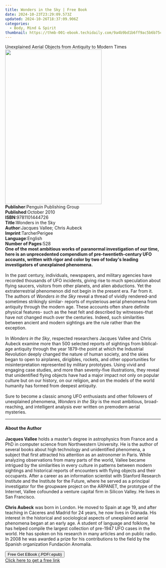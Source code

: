 ```yaml
---
title: Wonders in the Sky | Free Book
date: 2024-10-23T23:29:09.573Z
updated: 2024-10-26T18:37:09.906Z
categories:
  - Body, Mind & Spirit
thumbnail: https://thmb-001-ebook.techidaily.com/9a4b9bd1b6ff9ac5b6b75cf41d1bc53146a69d10a32eb1e4f0eeed84e70f5ea3.jpg
---
```

<main id="book-container">
  <div class="flex flex-col">
    <div class="book-brief flex-1 py-6 px-4 sm:p-6 md:py-10 md:px-8">
      <!-- brief-->
      <div class="book-brief-main">
        Unexplained Aerial Objects from Antiquity to Modern Times
      </div>
    </div>
    <div
      class="book-meta-info flex-1 grid gap-4 col-start-1 col-end-3 row-start-1 sm:mb-6 sm:grid-cols-4 lg:gap-6 lg:col-start-2 lg:row-end-6 lg:row-span-6 lg:mb-0"
    >
      <div
        class="book-meta-info-left place-content-center mt-4 p-4 text-sm leading-6 col-start-2 col-span-2 dark:text-slate-400"
      >
        <img
          class="w-full h-500 object-cover rounded-lg sm:h-255 sm:col-span-2 lg:col-span-full"
          src="https://img-001-ebook.techidaily.com/efc9bf90860c162fed63786e5025da1e33033d105609d3ce204b8c075dc66255.jpg"
          alt=""
          width="312"
          height="500"
        />
      </div>
      <div
        class="book-meta-info-right mt-2 col-start-1 row-start-2 col-span-3 self-center"
      >
        <!-- meta data  -->
        <div class="flex flex-col px-4 md:px-8">
          <div class="flex-1">
            <strong>Publisher</strong>:<span class="px-2"
              >Penguin Publishing Group</span
            >
          </div>
          <div class="flex-1">
            <strong>Published</strong>:<span class="px-2">October 2010</span>
          </div>
          <div class="flex-1">
            <strong>ISBN</strong>:<span class="px-2">9781101444726</span>
          </div>
          <div class="flex-1">
            <strong>Title</strong>:<span class="px-2">Wonders in the Sky</span>
          </div>
          <div class="flex-1">
            <strong>Author</strong>:<span class="px-2"
              >Jacques Vallee; Chris Aubeck</span
            >
          </div>
          <div class="flex-1">
            <strong>Imprint</strong>:<span class="px-2">TarcherPerigee</span>
          </div>
          <div class="flex-1">
            <strong>Language</strong>:<span class="px-2">English</span>
          </div>
          <div class="flex-1">
            <strong>Number of Pages</strong>:<span class="px-2">528</span>
          </div>
        </div>
      </div>
    </div>
    <div class="book-description flex-1 py-6 px-4 sm:p-6 md:py-10 md:px-8">
      <div class="book-description-main">
        <div accordion-content="" id="description">
          <b
            >One of the most ambitious works of paranormal investigation of our
            time, here is an unprecedented compendium of pre-twentieth-century
            UFO accounts, written with rigor and color by two of today's leading
            investigators of unexplained phenomena.
          </b>
          <br /><br />
          In the past century, individuals, newspapers, and military agencies
          have recorded thousands of UFO incidents, giving rise to much
          speculation about flying saucers, visitors from other planets, and
          alien abductions. Yet the extraterrestrial phenomenon did not begin in
          the present era. Far from it. The authors of
          <i>Wonders in the Sky</i> reveal a thread of vividly rendered-and
          sometimes strikingly similar- reports of mysterious aerial phenomena
          from antiquity through the modern age. These accounts often share
          definite physical features- such as the heat felt and described by
          witnesses-that have not changed much over the centuries. Indeed, such
          similarities between ancient and modern sightings are the rule rather
          than the exception. <br /><br />
          In <i>Wonders in the Sky</i>, respected researchers Jacques Vallee and
          Chris Aubeck examine more than 500 selected reports of sightings from
          biblical-age antiquity through the year 1879-the point at which the
          Industrial Revolution deeply changed the nature of human society, and
          the skies began to open to airplanes, dirigibles, rockets, and other
          opportunities for misinterpretation represented by military
          prototypes. Using vivid and engaging case studies, and more than
          seventy-five illustrations, they reveal that unidentified flying
          objects have had a major impact not only on popular culture but on our
          history, on our religion, and on the models of the world humanity has
          formed from deepest antiquity. <br /><br />
          Sure to become a classic among UFO enthusiasts and other followers of
          unexplained phenomena, <i>Wonders in the Sky</i> is the most
          ambitious, broad-reaching, and intelligent analysis ever written on
          premodern aerial mysteries.
        </div>
        <div class="accordion-fader"></div>
      </div>
    </div>
    <div class="book-excerpts flex-1 py-6 px-4 sm:p-6 md:py-10 md:px-8">
      <!-- excerpts-->
      <div class="book-excerpts-main">
        <hr />
        <h4 class="placeholder placeholder-heading">
          <span>About the Author</span>
        </h4>
        <p>
          <b>Jacques Vallee</b>&nbsp;holds a master’s degree in astrophysics
          from France and a PhD in computer science from Northwestern
          University. He is the author of several books about high technology
          and unidentified phenomena, a subject that first attracted his
          attention as an astronomer in Paris. While analyzing observations from
          many parts of the world, Vallee became intrigued by the similarities
          in every culture in patterns between modern sightings and historical
          reports of encounters with flying objects and their occupants. After a
          career as an information scientist with Stanford Research Institute
          and the Institute for the Future, where he served as a principal
          investigator for the groupware project on the ARPANET, the prototype
          of the Internet, Vallee cofounded a venture capital firm in Silicon
          Valley. He lives in San Francisco.<br /><br /><b>Chris Aubeck</b> was
          born in London. He moved to Spain at age 19, and after teaching in
          Cáceres and Madrid for 24 years, he now lives in Granada. His interest
          in the historical and sociological aspects of unexplained aerial
          phenomena began at an early age. A student of language and folklore,
          he has helped compile the largest collection of pre-1947 UFO cases in
          the world. He has spoken on his research in many articles and on
          public radio. In 2008 he was awarded a prize for his contributions to
          the field by the Spanish organization Fundación Anomalía.
        </p>
      </div>
    </div>
    <div
      class="book-about-author flex-1 py-6 px-4 sm:p-6 md:py-10 md:px-8"
    ></div>
    <div class="book-free-get flex-1 py-6 px-4 sm:p-6 md:py-10 md:px-8">
      <button
        id="btn-free-get"
        class="bg-blue-500 hover:bg-blue-700 text-white font-bold py-2 px-4 rounded"
      >
        Free Get EBook (.PDF/.epub)
      </button>
      <div id="countdown-display" class="px-2 text-lg mt-2"></div>
      <a
        id="free-link"
        class="hidden bg-blue-500 hover:bg-blue-700 text-white font-bold py-2 px-4 rounded"
        href="https://www.ebooks.com/en-us/book/566593/wonders-in-the-sky/jacques-vallee/"
        target="_blank"
        >Click here to get a free link</a
      >
    </div>
    <script>
      let countdownTime = 0;
      let countdownInterval = null;
      document
        .getElementById('btn-free-get')
        .addEventListener('click', startCountdown);
      function startCountdown() {
        countdownTime = new Date().getTime() + 60000 * 3;
        countdownInterval = setInterval(updateCountdown, 1000);
        document.getElementById('btn-free-get').disabled = true;
        document
          .getElementById('btn-free-get')
          .classList.add('bg-gray-500', 'cursor-not-allowed');
      }
      function updateCountdown() {
        let currentTime = new Date().getTime();
        let timeLeft = countdownTime - currentTime;
        let secondsLeft = Math.floor(timeLeft / 1000);
        document.getElementById('countdown-display').innerHTML =
          `Remaining time: ${secondsLeft} seconds.`;
        if (secondsLeft <= 0) {
          clearInterval(countdownInterval);
          document.getElementById('btn-free-get').classList.add('hidden');
          document.getElementById('free-link').classList.remove('hidden');
          document.getElementById('countdown-display').innerHTML = '';
        }
      }
    </script>
  </div>
</main>

<ins class="adsbygoogle"
      style="display:block"
      data-ad-client="ca-pub-7571918770474297"
      data-ad-slot="8358498916"
      data-ad-format="auto"
      data-full-width-responsive="true"></ins>
    